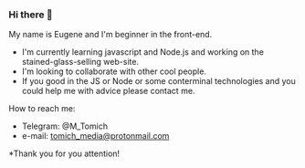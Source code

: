 ### Hi there 👋

My name is Eugene and I'm beginner in the front-end.
* I'm currently learning javascript and Node.js and working on the stained-glass-selling web-site.
* I'm looking to collaborate with other cool people.
* If you good in the JS or Node or some conterminal technologies and you could help me with advice please contact me.

How to reach me: 
* Telegram: @M_Tomich
* e-mail: tomich_media@protonmail.com


*Thank you for you attention!

<!--
**epotapp/epotapp** is a ✨ _special_ ✨ repository because its `README.md` (this file) appears on your GitHub profile.

Here are some ideas to get you started:

- 🔭 I’m currently working on ...
- 🌱 I’m currently learning ...
- 👯 I’m looking to collaborate on ...
- 🤔 I’m looking for help with ...
- 💬 Ask me about ...
- 📫 How to reach me: ...
- 😄 Pronouns: ...
- ⚡ Fun fact: ...
-->
